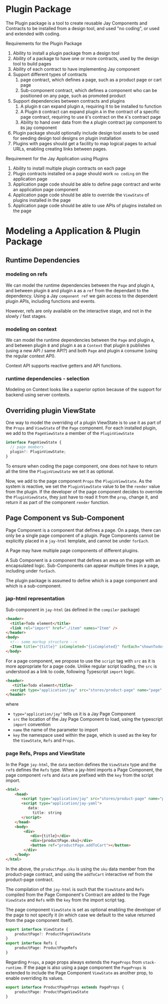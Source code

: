# Plugin Package

The Plugin package is a tool to create reusable Jay Components and Contracts to be installed
from a design tool, and used "no coding", or used and extended with coding.

Requirements for the Plugin Package

1. Ability to install a plugin package from a design tool
2. Ability of a package to have one or more contracts, used by the design tool to build pages
3. Ability of each contract to have implementing Jay component
4. Support different types of contracts
   1. page contract, which defines a page, such as a product page or cart page
   2. Sub-component contract, which defines a component who can be positioned on any page, such as promoted product
5. Support dependencies between contracts and plugins
   1. A plugin `B` can expand plugin `A`, requiring it to be installed to function
   2. A Plugin `B` contract can expand plugin `A` in the contract of a specific page contract,
      requiring to use `B`'s contract on the `A`'s contract page
   3. Ability to hand over data from the `A` plugin contract jay component to `B`s jay component
6. Plugin package should optionally include design tool assets to be used for seeding design tool designs on plugin installation
7. Plugins with pages should get a facility to map logical pages to actual URLs, enabling creating links between pages.

Requirement for the Jay Application using Plugins

1. Ability to install multiple plugin contracts on each page
2. Plugin contracts installed on a page should work `no coding` on the application page
3. Application page code should be able to define page contract and write an application page component
4. Application page code should be able to override the `ViewState` of plugins installed in the page
5. Application page code should be able to use APIs of plugins installed on the page

# Modeling a Application & Plugin Package

## Runtime Dependencies

### modeling on refs

We can model the runtime dependencies between the `Page` and plugin `A`, and between plugin `B` and plugin `A`
as a `ref` from the dependant to the dependency. Using a Jay `component ref` we gain access to the dependent plugin
APIs, including functions and events.

However, refs are only available on the interactive stage, and not in the slowly / fast stages.

### modeling on context

We can model the runtime dependencies between the `Page` and plugin `A`, and between plugin `B` and plugin `A`
as a `Context` that plugin `B` publishes (using a new API / same API?) and both `Page` and plugin `A` consume (using the regular context API).

Context API supports reactive getters and API functions.

### runtime dependencies - selection

Modeling on Context looks like a superior option because of the support for backend using server contexts.

## Overriding plugin ViewState

One way to model the overriding of a plugin ViewState is to use it as part of the `Props` and `ViewState` of the `Page` component.
For each installed plugin, we add to the `PageViewState` a member of the `PluginViewState`

```typescript
interface PageViewState {
  // page members
  plugin?: PluginViewState;
}
```

To ensure when coding the page component, one does not have to return all the time the `PluginViewState` we set it as optional.

Now, we add to the page component `Props` the `PluginViewState`. As the system is reactive, we set the `PluginViewState`
value to be the `render` value from the plugin. If the developer of the page component decides to override the `PluginViewState`,
they just have to read it from the `prop`, change it, and return it as part of the component `render` function.

## Page Component vs Sub-Component

Page Component is a component that defines a page. On a page, there can only be a single page component of a plugin.
Page Components cannot be explicitly placed in a `jay-html` template, and cannot be under `forEach`.

A Page may have multiple page components of different plugins.

A Sub Component is a component that defines an area on the page with an encapsulated logic. Sub-Components can appear multiple
times in a page, including under `forEach`.

The plugin package is assumed to define which is a page component and which is a sub-component.

### jap-html representation

Sub-component in `jay-html` (as defined in the `compiler` package)

```html
<header>
  <title>Todo element</title>
  <link rel="import" href="./item" names="Item" />
</header>
<body>
  <!-- some markup structure -->
  <Item title="{title}" isCompleted="{isCompleted}" forEach="shownTodos" trackBy="id" ref="items" />
</body>
```

For a page component, we propose to use the `script` tag with `src` as it is more appropriate for a page code.
Unlike regular script loading, the `src` is understood as a link to code, following Typescript `import` logic.

```html
<header>
   <title>Todo element</title>
  <script type="application/jay" src="stores/product-page" name="page" key="productPage"/> 
</header>
```

where 
* `type="application/jay"` tells us it is a Jay Page Component
* `src` the location of the Jay Page Component to load, using the typescript `import` convention
* `name` the name of the parameter to import
* `key` the namespace used within the page, which is used as the key for the `ViewState`, `Refs` and `Props`.

### page Refs, Props and ViewState

In the Page `jay-html`, the `data` section defines the `ViewState` type and the `ref`s defines the `Refs` type.
When a jay-html imports a Page Component, the page component `ref`s and `data` are prefixed with the `key` from the script import.

```html
<html>
    <head>
       <script type="application/jay" src="stores/product-page" name="page" key="productPage"/>
       <script type="application/jay-yaml">
          data:
            title: string
       </script>
    </head>    
    <body>
        <div>
           <div>{title}</div>
           <div>{productPage.sku}</div>
           <button ref="productPage.addToCart"></button>
        </div>
    </body>
</html>
```

In the above, the `productPage.sku` is using the `sku` data member from the product-page contract, 
and using the `addToCart` interactive ref from the product-page contract. 

The compilation of the `jay-html` is such that the `ViewState` and `Refs` compiled from the Page Component's Contract 
are added to the Page `ViewState` and `Refs` with the `key` from the import script tag.

The page component `ViewState` is set as optional enabling the developer of the page to not specify it (in which case
we default to the value returned from the page component itself).

```typescript
export interface ViewState {
    productPage?: ProductPageViewState
} 
export interface Refs {
    productPage: ProductPageRefs
}
```

Regarding `Props`, a page props always extends the `PageProps` from `stack-runtime`. If the page is also using a page component
the `PageProps` is extended to include the Page Component `ViewState` as another prop, to enable overriding its values.

```typescript
export interface ProductPageProps extends PageProps {
    productPage: ProductPageViewState
}
```

